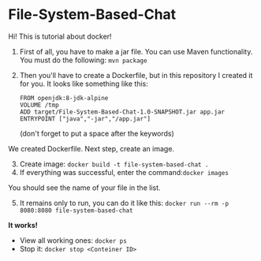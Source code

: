 # File-System-Based-Chat

Hi! This is tutorial about docker!

1. First of all, you have to make a jar file. You can use Maven functionality.
   You must do the following: ```mvn package```

2. Then you'll have to create a Dockerfile, but in this repository I created it for you. 
   It looks like something like this:
   ```
   FROM openjdk:8-jdk-alpine
   VOLUME /tmp
   ADD target/File-System-Based-Chat-1.0-SNAPSHOT.jar app.jar
   ENTRYPOINT ["java","-jar","/app.jar"]
   ```
   (don't forget to put a space after the keywords)
   
We created Dockerfile. Next step, create an image.

3. Create image: ```docker build -t file-system-based-chat .```
4. If everything was successful, enter the command:```docker images```

You should see the name of your file in the list.

5. It remains only to run, you can do it like this: ```docker run --rm -p 8080:8080 file-system-based-chat```

**It works!**

* View all working ones: ```docker ps```
* Stop it: ```docker stop <Conteiner ID>```
